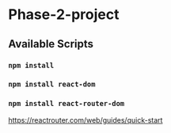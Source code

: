 # Phase-2-project

## Available Scripts

### `npm install`

### `npm install react-dom`

### `npm install react-router-dom`
https://reactrouter.com/web/guides/quick-start

